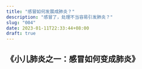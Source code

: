 ```yaml
---
title: "感冒如何发展成肺炎？"
description: "感冒了，处理不当容易引发肺炎？"
slug: "004"
date: 2023-01-11T22:33:44+08:00
draft: true
---
```

## 《小儿肺炎之一：感冒如何变成肺炎》